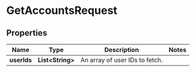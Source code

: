 
# GetAccountsRequest

## Properties
Name | Type | Description | Notes
------------ | ------------- | ------------- | -------------
**userIds** | **List&lt;String&gt;** | An array of user IDs to fetch.  | 



